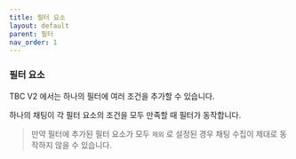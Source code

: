 ```yaml
---
title: 필터 요소
layout: default
parent: 필터
nav_order: 1
---
```


### 필터 요소

TBC V2 에서는 하나의 필터에 여러 조건을 추가할 수 있습니다.

하나의 채팅이 각 필터 요소의 조건을 모두 만족할 때 필터가 동작합니다.

> 만약 필터에 추가된 필터 요소가 모두 `제외` 로 설정된 경우 채팅 수집이 제대로 동작하지 않을 수 있습니다.
